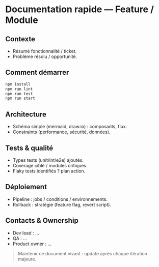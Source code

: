 # Documentation rapide — Feature / Module

## Contexte
- Résumé fonctionnalité / ticket.
- Problème résolu / opportunité.

## Comment démarrer
```bash
npm install
npm run lint
npm run test
npm run start
```

## Architecture
- Schéma simple (mermaid, draw.io) : composants, flux.
- Constraints (performance, sécurité, données).

## Tests & qualité
- Types tests (unit/int/e2e) ajoutés.
- Coverage ciblé / modules critiques.
- Flaky tests identifiés ? plan action.

## Déploiement
- Pipeline : jobs / conditions / environnements.
- Rollback : stratégie (feature flag, revert script).

## Contacts & Ownership
- Dev lead : …
- QA : …
- Product owner : …

> Maintenir ce document vivant : update après chaque itération majeure.
